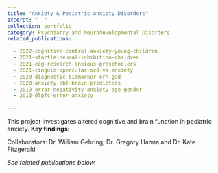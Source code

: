```yaml
---
title: "Anxiety & Pediatric Anxiety Disorders"
excerpt: "  "
collection: portfolio
category: Psychiatry and Neurodevelopmental Disorders
related_publications:

  - 2022-cognitive-control-anxiety-young-children
  - 2021-startle-neural-inhibition-children
  - 2021-eeg-research-anxious-preschoolers
  - 2021-cingulo-opercular-ocd-vs-anxiety
  - 2020-diagnostic-biomarker-ern-gad
  - 2020-anxiety-cbt-brain-predictors
  - 2019-error-negativity-anxiety-age-gender
  - 2013-dlpfc-error-anxiety
  
---
```


This project investigates altered cognitive and brain function in pediatric anxiety.
**Key findings:** 

Collaborators: Dr. William Gehring, Dr. Gregory Hanna and Dr. Kate Fitzgerald

*See related publications below.*


